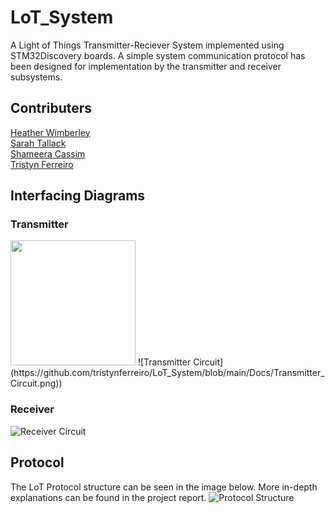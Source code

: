 # LoT_System
A Light of Things Transmitter-Reciever System implemented using STM32Discovery boards. A simple system communication protocol has been designed for implementation by the transmitter and receiver subsystems.

## Contributers
[Heather Wimberley](https://github.com/Heather-Wimberley) <br />
[Sarah Tallack](https://github.com/sjct00) <br />
[Shameera Cassim](https://github.com/ShameeraC) <br />
[Tristyn Ferreiro](https://github.com/tristynferreiro)

## Interfacing Diagrams
### Transmitter
<img src="[Assets/icon.png](https://github.com/tristynferreiro/LoT_System/blob/main/Docs/Transmitter_Circuit.png)" width="200">
![Transmitter Circuit](https://github.com/tristynferreiro/LoT_System/blob/main/Docs/Transmitter_Circuit.png))

### Receiver
![Receiver Circuit](https://github.com/tristynferreiro/LoT_System/blob/main/Docs/Receiver_Circuit.jpeg)

## Protocol
The LoT Protocol structure can be seen in the image below. More in-depth explanations can be found in the project report.
![Protocol Structure](https://github.com/tristynferreiro/LoT_System/blob/main/Docs/ProtocolStruct.jpg)

